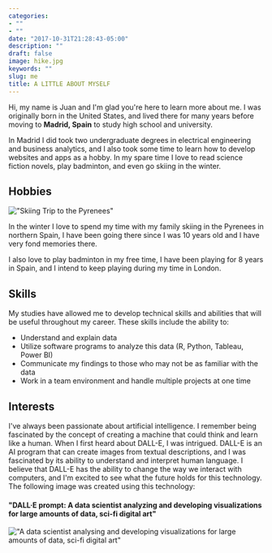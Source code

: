 ```yaml
---
categories:
- ""
- ""
date: "2017-10-31T21:28:43-05:00"
description: ""
draft: false
image: hike.jpg
keywords: ""
slug: me
title: A LITTLE ABOUT MYSELF
---
```


Hi, my name is Juan and I'm glad you're here to learn more about me. I was originally born in the United States, and lived there for many years before moving to **Madrid, Spain** to study high school and university.

In Madrid I did took two undergraduate degrees in electrical engineering and business analytics, and I also took some time to learn how to develop websites and apps as a hobby. In my spare time I love to read science fiction novels, play badminton, and even go skiing in the winter.

## Hobbies

!["Skiing Trip to the Pyrenees"](https://juansbg.netlify.app/about/skiing_trip.jpg)

In the winter I love to spend my time with my family skiing in the Pyrenees in northern Spain, I have been going there since I was 10 years old and I have very fond memories there.

I also love to play badminton in my free time, I have been playing for 8 years in Spain, and I intend to keep playing during my time in London.

## Skills

My studies have allowed me to develop technical skills and abilities that will be useful throughout my career. These skills include the ability to:

-   Understand and explain data
-   Utilize software programs to analyze this data (R, Python, Tableau, Power BI)
-   Communicate my findings to those who may not be as familiar with the data
-   Work in a team environment and handle multiple projects at one time

## Interests

I've always been passionate about artificial intelligence. I remember being fascinated by the concept of creating a machine that could think and learn like a human. When I first heard about DALL-E, I was intrigued. DALL-E is an AI program that can create images from textual descriptions, and I was fascinated by its ability to understand and interpret human language. I believe that DALL-E has the ability to change the way we interact with computers, and I'm excited to see what the future holds for this technology. The following image was created using this technology:

#### "DALL·E prompt: A data scientist analyzing and developing visualizations for large amounts of data, sci-fi digital art"

!["A data scientist analysing and developing visualizations for large amounts of data, sci-fi digital art"](https://juansbg.netlify.app/about/DALL%C2%B7E%20A%20data%20scientist%20analysing%20developing%20visualizations%20for%20large%20amounts%20of%20data,%20sci-fi%20digital%20art.png)

